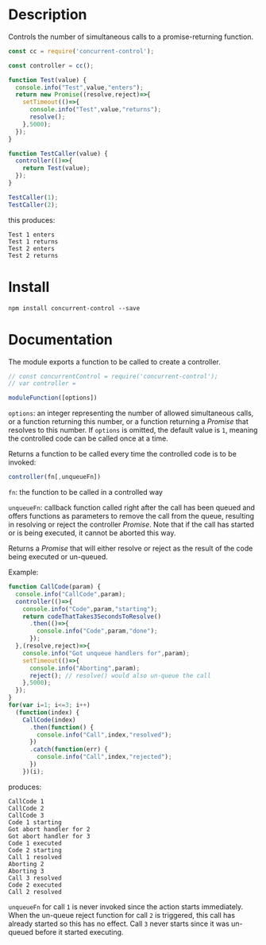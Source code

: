 
# Description

Controls the number of simultaneous calls to a promise-returning function.

```javascript
const cc = require('concurrent-control');

const controller = cc();

function Test(value) {
  console.info("Test",value,"enters");
  return new Promise((resolve,reject)=>{
    setTimeout(()=>{
      console.info("Test",value,"returns");
      resolve();
    },5000);
  });
}

function TestCaller(value) {
  controller(()=>{
    return Test(value);
  });
}

TestCaller(1);
TestCaller(2);
```

this produces:

```
Test 1 enters
Test 1 returns
Test 2 enters
Test 2 returns
```


# Install

```
npm install concurrent-control --save
```

# Documentation

The module exports a function to be called to create a controller.

```javascript
// const concurrentControl = require('concurrent-control');
// var controller =

moduleFunction([options])
```

`options`: an integer representing the number of allowed simultaneous calls, or a function returning this number, or a function returning a _Promise_ that resolves to this number. If `options` is omitted, the default value is `1`, meaning the controlled code can be called once at a time.

Returns a function to be called every time the controlled code is to be invoked:

```javascript
controller(fn[,unqueueFn])
```

`fn`: the function to be called in a controlled way

`unqueueFn`: callback function called right after the call has been queued and offers functions as parameters to remove the call from the queue, resulting in resolving or reject the controller _Promise_. Note that if the call has started or is being executed, it cannot be aborted this way.

Returns a _Promise_ that will either resolve or reject as the result of the code being executed or un-queued.

Example:

```javascript
function CallCode(param) {
  console.info("CallCode",param);
  controller(()=>{
    console.info("Code",param,"starting");
    return codeThatTakes3SecondsToResolve()
      .then(()=>{
        console.info("Code",param,"done");
      });
  },(resolve,reject)=>{
    console.info("Got unqueue handlers for",param);
    setTimeout(()=>{
      console.info("Aborting",param);
      reject(); // resolve() would also un-queue the call
    },5000);
  });
}
for(var i=1; i<=3; i++)
  (function(index) {
    CallCode(index)
      .then(function() {
        console.info("Call",index,"resolved");
      })
      .catch(function(err) {
        console.info("Call",index,"rejected");
      })
    })(i);
```

produces:
```
CallCode 1
CallCode 2
CallCode 3
Code 1 starting
Got abort handler for 2
Got abort handler for 3
Code 1 executed
Code 2 starting
Call 1 resolved
Aborting 2
Aborting 3
Call 3 resolved
Code 2 executed
Call 2 resolved
```

`unqueueFn` for call `1` is never invoked since the action starts immediately.
When the un-queue reject function for call `2` is triggered, this call has already started so this has no effect.
Call `3` never starts since it was un-queued before it started executing.
